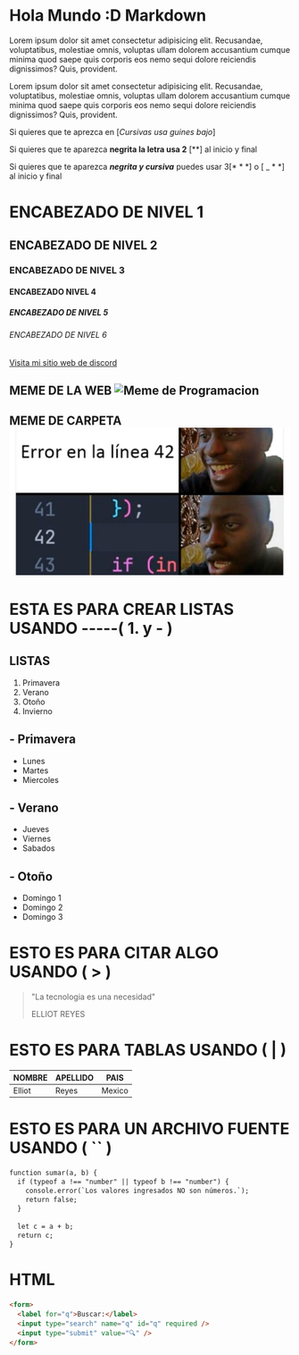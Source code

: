 # Hola Mundo :D Markdown

Lorem ipsum dolor sit amet consectetur adipisicing elit. Recusandae, voluptatibus, molestiae omnis, voluptas ullam dolorem accusantium cumque minima quod saepe quis corporis eos nemo sequi dolore reiciendis dignissimos? Quis, provident.

Lorem ipsum dolor sit amet consectetur adipisicing elit. Recusandae, voluptatibus, molestiae omnis, voluptas ullam dolorem accusantium cumque minima quod saepe quis corporis eos nemo sequi dolore reiciendis dignissimos? Quis, provident.

Si quieres que te aprezca en [_Cursivas usa guines bajo_]

Si quieres que te aparezca **negrita la letra usa 2** [**] al inicio y final 

Si quieres que te aparezca ***negrita y cursiva*** puedes usar 3[* * *] o [ _ * *] al inicio y final 

# ENCABEZADO DE NIVEL 1
## ENCABEZADO DE NIVEL 2
### ENCABEZADO DE NIVEL 3
#### ENCABEZADO NIVEL 4
##### ENCABEZADO DE NIVEL 5
###### ENCABEZADO DE NIVEL 6

[Visita mi sitio web de discord ]( https://discord.io/Atraxx_00 )

## MEME DE LA WEB ![Meme de Programacion](https://images7.memedroid.com/images/UPLOADED530/61e494b96c3b6.jpeg)


## MEME DE CARPETA ![MEME DE CARPETA](Image/Meme.jpg)

# ESTA ES PARA CREAR LISTAS USANDO -----( 1. y - )

## LISTAS

1. Primavera
1. Verano
1. Otoño
1. Invierno 

## - Primavera
- Lunes
- Martes 
- Miercoles

## - Verano
- Jueves
- Viernes
- Sabados

## - Otoño
- Domingo 1
- Domingo 2
- Domingo 3

# ESTO ES PARA CITAR ALGO USANDO ( > )
> "La tecnologia es una necesidad"
>
>ELLIOT REYES 

# ESTO ES PARA TABLAS USANDO ( | )

|NOMBRE|APELLIDO|PAIS|
|---|---|---|
|Elliot|Reyes|Mexico|

# ESTO ES PARA UN ARCHIVO FUENTE USANDO ( `` )
```` JS
function sumar(a, b) {
  if (typeof a !== "number" || typeof b !== "number") {
    console.error(`Los valores ingresados NO son números.`);
    return false;
  }

  let c = a + b;
  return c;
}
````

# HTML
````HTML
<form>
  <label for="q">Buscar:</label>
  <input type="search" name="q" id="q" required />
  <input type="submit" value="🔍" />
</form>
````


